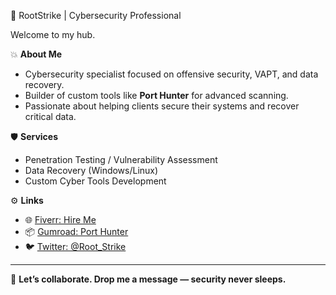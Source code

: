 👾 RootStrike | Cybersecurity Professional

Welcome to my hub.

💥 **About Me**
- Cybersecurity specialist focused on offensive security, VAPT, and data recovery.
- Builder of custom tools like **Port Hunter** for advanced scanning.
- Passionate about helping clients secure their systems and recover critical data.

🛡 **Services**
- Penetration Testing / Vulnerability Assessment
- Data Recovery (Windows/Linux)
- Custom Cyber Tools Development

⚙ **Links**
- 🌐 [Fiverr: Hire Me](https://www.fiverr.com/s/VYwDy8B)
- 📦 [Gumroad: Port Hunter](https://rootstrike.gumroad.com/l/kkekbq)
- 🐦 [Twitter: @Root_Strike](https://twitter.com/Root_Strike)

---

🚀 **Let’s collaborate. Drop me a message — security never sleeps.**
